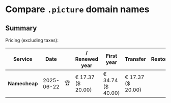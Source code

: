 # Compare `.picture` domain names

## Summary

Pricing (excluding taxes):

| Service | Date |  | / Renewed year | First year | Transfer | Restoration |
|--|--|--|--|--|--|--|
| **Namecheap** | 2025-06-22 | 🏆 | € 17.37<br>($ 20.00) | € 34.74<br>($ 40.00) | € 17.37<br>($ 20.00) |  |
